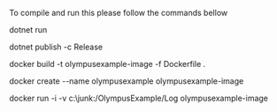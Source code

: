 To compile and run this please follow the commands bellow

dotnet run

dotnet publish -c Release

docker build -t olympusexample-image -f Dockerfile .

docker create --name olympusexample olympusexample-image

docker run -i -v c:\junk:/OlympusExample/Log olympusexample-image 
